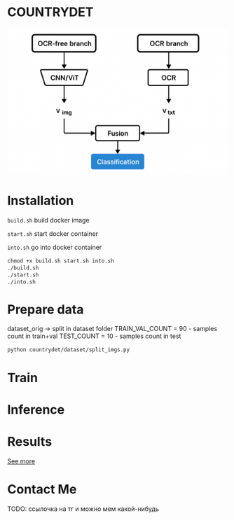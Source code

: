 # COUNTRYDET
![Pipeline scheme](src/scheme.png)

# Installation
`build.sh` build docker image

`start.sh` start docker container

`into.sh` go into docker container

```
chmod +x build.sh start.sh into.sh
./build.sh 
./start.sh 
./into.sh 
```

# Prepare data
dataset_orig -> split in dataset folder
TRAIN_VAL_COUNT = 90 - samples count in train+val
TEST_COUNT = 10 - samples count in test
```
python countrydet/dataset/split_imgs.py
```

# Train

# Inference

# Results
[See more](docs/EXPERIMENTS.md)

# Contact Me

TODO: ссылочка на тг и можно мем какой-нибудь